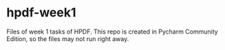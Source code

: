 # hpdf-week1
Files of week 1 tasks of HPDF.
This repo is created in Pycharm Community Edition, so the files may not run right away. 
